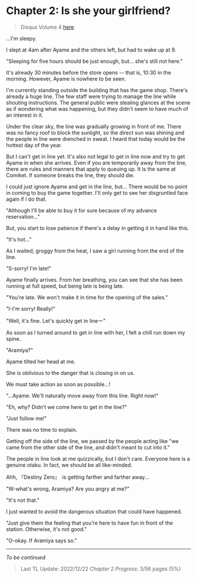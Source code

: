 # Chapter 2: Is she your girlfriend?

> Disqus Volume 4 [here](https://https://potla1995.github.io/Chuuko-demo-Koi-ga-Shitai/4/index.html).

...I'm sleepy.

I slept at 4am after Ayame and the others left, but had to wake up at 9.

"Sleeping for five hours should be just enough, but... she's still not here."

It's already 30 minutes before the store opens -- that is, 10:30 in the morning.
However, Ayame is nowhere to be seen.

I'm currently standing outside the building that has the game shop.
There's already a huge line.
The few staff were trying to manage the line while shouting instructions.
The general public were stealing glances at the scene as if wondering what was happening, but they didn't seem to have much of an interest in it.

Under the clear sky, the line was gradually growing in front of me.
There was no fancy roof to block the sunlight, so the direct sun was shining and the people in line were drenched in sweat.
I heard that today would be the hottest day of the year.

But I can't get in line yet.
It's also not legal to get in line now and try to get Ayame in when she arrives.
Even if you are temporarily away from the line, there are rules and manners that apply to queuing up.
It is the same at Comiket.
If someone breaks the line, they should die.

I could just ignore Ayame and get in the line, but...
There would be no point in coming to buy the game together.
I'll only get to see her disgruntled face again if I do that.

"Although I'll be able to buy it for sure because of my advance reservation..."

But, you start to lose patience if there's a delay in getting it in hand like this.

"It's hot..."

As I waited, groggy from the heat, I saw a girl running from the end of the line.

"S-sorry! I'm late!"

Ayame finally arrives.
From her breathing, you can see that she has been running at full speed, but being late is being late.

"You're late.
We won't make it in time for the opening of the sales."

"I-I'm sorry! Really!"

"Well, it's fine.
Let's quickly get in lineー"

As soon as I turned around to get in line with her, I felt a chill run down my spine.

"Aramiya?"

Ayame tilted her head at me.

She is oblivious to the danger that is closing in on us.

We must take action as soon as possible...!

"...Ayame. We'll naturally move away from this line.
Right now!"

"Eh, why?
Didn't we come here to get in the line?"

"Just follow me!"

There was no time to explain.

Getting off the side of the line, we passed by the people acting like "we came from the other side of the line, and didn't meant to cut into it."

The people in line look at me quizzically, but I don't care.
Everyone here is a genuine otaku.
In fact, we should be all like-minded.

Ahh, 『Destiny Zero』　is getting farther and farther away...

"W-what's wrong, Aramiya?
Are you angry at me?"

"It's not that."

I just wanted to avoid the dangerous situation that could have happened.

"Just give them the feeling that you're here to have fun in front of the station.
Otherwise, it's not good."

"O-okay. If Aramiya says so."

---

_To be continued_

> Last TL Update: 2022/12/22
> _Chapter 2 Progress:_ 3/56 pages (5%)